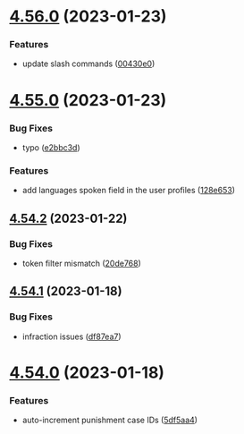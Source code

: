 # [4.56.0](https://github.com/onesoft-sudo/sudobot/compare/v4.55.0...v4.56.0) (2023-01-23)


### Features

* update slash commands ([00430e0](https://github.com/onesoft-sudo/sudobot/commit/00430e0fbaee6c9737ae2bd04a20428cb89c390d))



# [4.55.0](https://github.com/onesoft-sudo/sudobot/compare/v4.54.2...v4.55.0) (2023-01-23)


### Bug Fixes

* typo ([e2bbc3d](https://github.com/onesoft-sudo/sudobot/commit/e2bbc3d460c072711f5d09e18f0322038d695cb9))


### Features

* add languages spoken field in the user profiles ([128e653](https://github.com/onesoft-sudo/sudobot/commit/128e6538cff68697bcbccef09174ce6c6439db26))



## [4.54.2](https://github.com/onesoft-sudo/sudobot/compare/v4.54.1...v4.54.2) (2023-01-22)


### Bug Fixes

* token filter mismatch ([20de768](https://github.com/onesoft-sudo/sudobot/commit/20de7685e7b108b1026f224b0e6b64ee2c90fef6))



## [4.54.1](https://github.com/onesoft-sudo/sudobot/compare/v4.54.0...v4.54.1) (2023-01-18)


### Bug Fixes

* infraction issues ([df87ea7](https://github.com/onesoft-sudo/sudobot/commit/df87ea7c0843e9ce6bbdf683c89d7940abc4ff0f))



# [4.54.0](https://github.com/onesoft-sudo/sudobot/compare/v4.53.0...v4.54.0) (2023-01-18)


### Features

* auto-increment punishment case IDs ([5df5aa4](https://github.com/onesoft-sudo/sudobot/commit/5df5aa4e9826f48aaeab862fdd92dff41dd02ed6))



